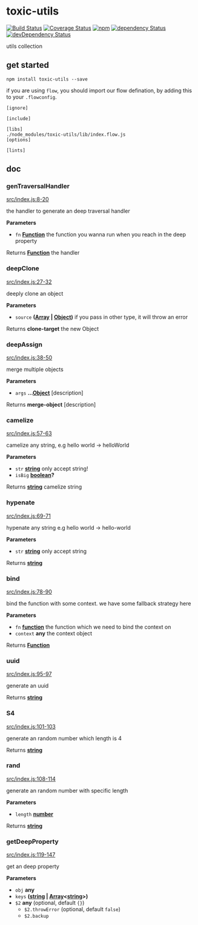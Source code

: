 # toxic-utils

[![Build Status](https://img.shields.io/travis/toxic-johann/toxic-utils/master.svg?style=flat-square)](https://travis-ci.org/toxic-johann/toxic-utils.svg?branch=master)
[![Coverage Status](https://img.shields.io/coveralls/toxic-johann/toxic-utils/master.svg?style=flat-square)](https://coveralls.io/github/toxic-johann/toxic-utils?branch=master)
[![npm](https://img.shields.io/npm/v/toxic-utils.svg?colorB=brightgreen&style=flat-square)](https://www.npmjs.com/package/toxic-utils)
[![dependency Status](https://david-dm.org/toxic-johann/toxic-utils.svg)](https://david-dm.org/toxic-johann/toxic-utils)
[![devDependency Status](https://david-dm.org/toxic-johann/toxic-utils/dev-status.svg)](https://david-dm.org/toxic-johann/toxic-utils?type=dev)

utils collection

## get started

```shell
npm install toxic-utils --save
```

if you are using `flow`, you should import our flow defination, by adding this to your `.flowconfig`.

```ya
[ignore]

[include]

[libs]
./node_modules/toxic-utils/lib/index.flow.js
[options]

[lints]
```

## doc

<!-- Generated by documentation.js. Update this documentation by updating the source code. -->

### genTraversalHandler

[src/index.js:8-20](https://github.com/toxic-johann/toxic-utils/blob/2b6844986d149e8d81d0c29eb28c4d5a2b92e5f6/src/index.js#L8-L20 "Source code on GitHub")

the handler to generate an deep traversal handler

**Parameters**

-   `fn` **[Function](https://developer.mozilla.org/en-US/docs/Web/JavaScript/Reference/Statements/function)** the function you wanna run when you reach in the deep property

Returns **[Function](https://developer.mozilla.org/en-US/docs/Web/JavaScript/Reference/Statements/function)** the handler

### deepClone

[src/index.js:27-32](https://github.com/toxic-johann/toxic-utils/blob/2b6844986d149e8d81d0c29eb28c4d5a2b92e5f6/src/index.js#L27-L32 "Source code on GitHub")

deeply clone an object

**Parameters**

-   `source` **([Array](https://developer.mozilla.org/en-US/docs/Web/JavaScript/Reference/Global_Objects/Array) \| [Object](https://developer.mozilla.org/en-US/docs/Web/JavaScript/Reference/Global_Objects/Object))** if you pass in other type, it will throw an error

Returns **clone-target** the new Object

### deepAssign

[src/index.js:38-50](https://github.com/toxic-johann/toxic-utils/blob/2b6844986d149e8d81d0c29eb28c4d5a2b92e5f6/src/index.js#L38-L50 "Source code on GitHub")

merge multiple objects

**Parameters**

-   `args` **...[Object](https://developer.mozilla.org/en-US/docs/Web/JavaScript/Reference/Global_Objects/Object)** [description]

Returns **merge-object** [description]

### camelize

[src/index.js:57-63](https://github.com/toxic-johann/toxic-utils/blob/2b6844986d149e8d81d0c29eb28c4d5a2b92e5f6/src/index.js#L57-L63 "Source code on GitHub")

camelize any string, e.g hello world -> helloWorld

**Parameters**

-   `str` **[string](https://developer.mozilla.org/en-US/docs/Web/JavaScript/Reference/Global_Objects/String)** only accept string!
-   `isBig` **[boolean](https://developer.mozilla.org/en-US/docs/Web/JavaScript/Reference/Global_Objects/Boolean)?** 

Returns **[string](https://developer.mozilla.org/en-US/docs/Web/JavaScript/Reference/Global_Objects/String)** camelize string

### hypenate

[src/index.js:69-71](https://github.com/toxic-johann/toxic-utils/blob/2b6844986d149e8d81d0c29eb28c4d5a2b92e5f6/src/index.js#L69-L71 "Source code on GitHub")

hypenate any string e.g hello world -> hello-world

**Parameters**

-   `str` **[string](https://developer.mozilla.org/en-US/docs/Web/JavaScript/Reference/Global_Objects/String)** only accept string

Returns **[string](https://developer.mozilla.org/en-US/docs/Web/JavaScript/Reference/Global_Objects/String)** 

### bind

[src/index.js:78-90](https://github.com/toxic-johann/toxic-utils/blob/2b6844986d149e8d81d0c29eb28c4d5a2b92e5f6/src/index.js#L78-L90 "Source code on GitHub")

bind the function with some context. we have some fallback strategy here

**Parameters**

-   `fn` **[function](https://developer.mozilla.org/en-US/docs/Web/JavaScript/Reference/Statements/function)** the function which we need to bind the context on
-   `context` **any** the context object

Returns **[Function](https://developer.mozilla.org/en-US/docs/Web/JavaScript/Reference/Statements/function)** 

### uuid

[src/index.js:95-97](https://github.com/toxic-johann/toxic-utils/blob/2b6844986d149e8d81d0c29eb28c4d5a2b92e5f6/src/index.js#L95-L97 "Source code on GitHub")

generate an uuid

Returns **[string](https://developer.mozilla.org/en-US/docs/Web/JavaScript/Reference/Global_Objects/String)** 

### S4

[src/index.js:101-103](https://github.com/toxic-johann/toxic-utils/blob/2b6844986d149e8d81d0c29eb28c4d5a2b92e5f6/src/index.js#L101-L103 "Source code on GitHub")

generate an random number which length is 4

Returns **[string](https://developer.mozilla.org/en-US/docs/Web/JavaScript/Reference/Global_Objects/String)** 

### rand

[src/index.js:108-114](https://github.com/toxic-johann/toxic-utils/blob/2b6844986d149e8d81d0c29eb28c4d5a2b92e5f6/src/index.js#L108-L114 "Source code on GitHub")

generate an random number with specific length

**Parameters**

-   `length` **[number](https://developer.mozilla.org/en-US/docs/Web/JavaScript/Reference/Global_Objects/Number)** 

Returns **[string](https://developer.mozilla.org/en-US/docs/Web/JavaScript/Reference/Global_Objects/String)** 

### getDeepProperty

[src/index.js:119-147](https://github.com/toxic-johann/toxic-utils/blob/2b6844986d149e8d81d0c29eb28c4d5a2b92e5f6/src/index.js#L119-L147 "Source code on GitHub")

get an deep property

**Parameters**

-   `obj` **any** 
-   `keys` **([string](https://developer.mozilla.org/en-US/docs/Web/JavaScript/Reference/Global_Objects/String) \| [Array](https://developer.mozilla.org/en-US/docs/Web/JavaScript/Reference/Global_Objects/Array)&lt;[string](https://developer.mozilla.org/en-US/docs/Web/JavaScript/Reference/Global_Objects/String)>)** 
-   `$2` **any**  (optional, default `{}`)
    -   `$2.throwError`   (optional, default `false`)
    -   `$2.backup`  
